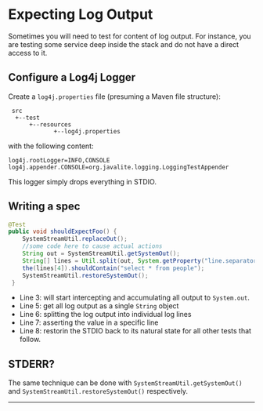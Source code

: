 <div class="page-header">
   <h1>Expecting Log Output</h1>
</div>


Sometimes you will need to test for  content of log output. 
For instance, you are testing  some service deep inside the stack and do not have a direct access to it. 


## Configure a Log4j Logger 

Create a `log4j.properties` file (presuming a Maven file structure): 

```
 src
  +--test
      +--resources
             +--log4j.properties
```

with the following content: 

```
log4j.rootLogger=INFO,CONSOLE
log4j.appender.CONSOLE=org.javalite.logging.LoggingTestAppender
```

This logger simply drops everything in STDIO. 

## Writing a spec


```java
@Test
public void shouldExpectFoo() {
    SystemStreamUtil.replaceOut();
    //some code here to cause actual actions
    String out = SystemStreamUtil.getSystemOut();
    String[] lines = Util.split(out, System.getProperty("line.separator"));
    the(lines[4]).shouldContain("select * from people");
    SystemStreamUtil.restoreSystemOut();
 }

```

* Line 3: will start intercepting and accumulating all output to `System.out`.   
* Line 5: get all log output as a single `String` object
* Line 6: splitting the log output into individual log lines
* Line 7: asserting the value in a specific line
* Line 8: restorin the STDIO back to its natural state for all other tests that follow.


## STDERR?

The same technique can be done with `SystemStreamUtil.getSystemOut()` 
and `SystemStreamUtil.restoreSystemOut()` respectively.

----
  

